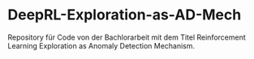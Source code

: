 # DeepRL-Exploration-as-AD-Mech
 
Repository für Code von der Bachlorarbeit mit dem Titel Reinforcement Learning Exploration as Anomaly Detection Mechanism.
